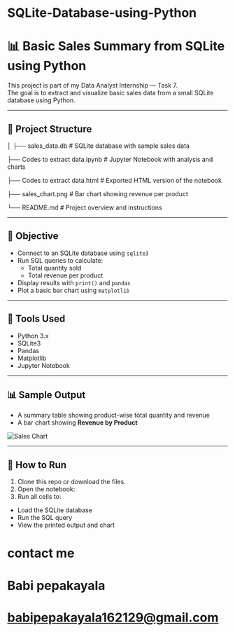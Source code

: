 # SQLite-Database-using-Python
# 📊 Basic Sales Summary from SQLite using Python

This project is part of my Data Analyst Internship — Task 7.  
The goal is to extract and visualize basic sales data from a small SQLite database using Python.

---

## 📁 Project Structure
│
├── sales_data.db # SQLite database with sample sales data

├── Codes to extract data.ipynb # Jupyter Notebook with analysis and charts

├── Codes to extract data.html # Exported HTML version of the notebook

├── sales_chart.png # Bar chart showing revenue per product

└── README.md # Project overview and instructions


---

## 📌 Objective

- Connect to an SQLite database using `sqlite3`
- Run SQL queries to calculate:
  - Total quantity sold
  - Total revenue per product
- Display results with `print()` and `pandas`
- Plot a basic bar chart using `matplotlib`

---

## 🧪 Tools Used

- Python 3.x
- SQLite3
- Pandas
- Matplotlib
- Jupyter Notebook

---

## 📊 Sample Output

- A summary table showing product-wise total quantity and revenue
- A bar chart showing **Revenue by Product**

![Sales Chart](.png)

---

## 🔧 How to Run

1. Clone this repo or download the files.
2. Open the notebook:
3. Run all cells to:
- Load the SQLite database
- Run the SQL query
- View the printed output and chart

# contact me
# Babi pepakayala
# babipepakayala162129@gmail.com


